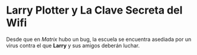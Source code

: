 # Larry Plotter y La Clave Secreta del Wifi

Desde que en *Matrix* hubo un bug, la escuela se encuentra asediada por un virus contra el que **Larry** y sus amigos deberán luchar. 